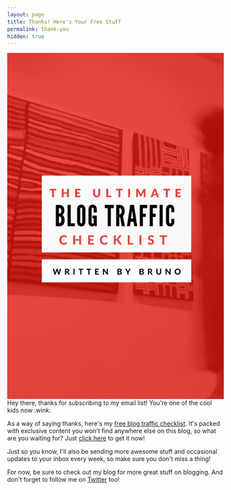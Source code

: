 ```yaml
---
layout: page
title: Thanks! Here's Your Free Stuff
permalink: thank-you
hidden: true
---
```

<img src="/img/ultimate-blog-traffic.jpg" align="right" height="20%">
Hey there, thanks for subscribing to my email list! You're one of the cool kids now :wink:

As a way of saying thanks, here's my <a href="http://bit.ly/29QMqua" target="_blank">free blog traffic checklist</a>. It's packed with exclusive content you won't find anywhere else on this blog, so what are you waiting for? Just <a href="http://bit.ly/29QMqua" target="_blank">click here</a> to get it now! 

Just so you know, I'll also be sending more awesome stuff and occasional updates to your inbox every week, so make sure you don't miss a thing!

For now, be sure to check out my blog for more great stuff on blogging. And don't forget to follow me on [Twitter](https://twitter.com/brunotandev) too!
